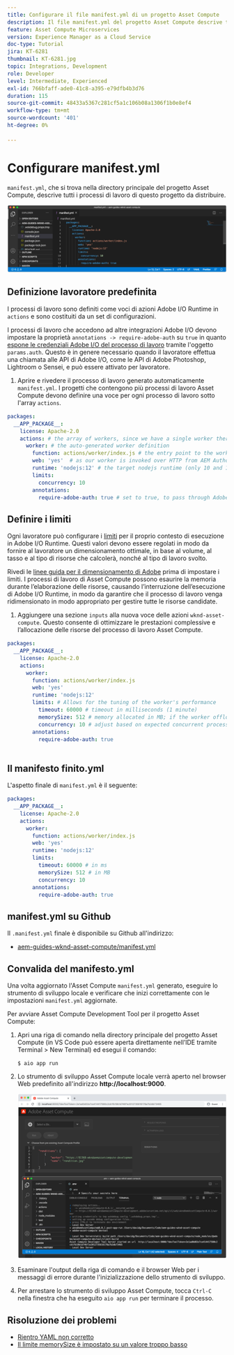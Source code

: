 ```yaml
---
title: Configurare il file manifest.yml di un progetto Asset Compute
description: Il file manifest.yml del progetto Asset Compute descrive tutti i processi di lavoro del progetto da distribuire.
feature: Asset Compute Microservices
version: Experience Manager as a Cloud Service
doc-type: Tutorial
jira: KT-6281
thumbnail: KT-6281.jpg
topic: Integrations, Development
role: Developer
level: Intermediate, Experienced
exl-id: 766bfaff-ade0-41c8-a395-e79dfb4b3d76
duration: 115
source-git-commit: 48433a5367c281cf5a1c106b08a1306f1b0e8ef4
workflow-type: tm+mt
source-wordcount: '401'
ht-degree: 0%

---
```


# Configurare manifest.yml

`manifest.yml`, che si trova nella directory principale del progetto Asset Compute, descrive tutti i processi di lavoro di questo progetto da distribuire.

![manifest.yml](./assets/manifest/manifest.png)

## Definizione lavoratore predefinita

I processi di lavoro sono definiti come voci di azioni Adobe I/O Runtime in `actions` e sono costituiti da un set di configurazioni.

I processi di lavoro che accedono ad altre integrazioni Adobe I/O devono impostare la proprietà `annotations -> require-adobe-auth` su `true` in quanto [espone le credenziali Adobe I/O del processo di lavoro](https://experienceleague.adobe.com/docs/asset-compute/using/extend/develop-custom-application.html?lang=it#access-adobe-apis) tramite l&#39;oggetto `params.auth`. Questo è in genere necessario quando il lavoratore effettua una chiamata alle API di Adobe I/O, come le API di Adobe Photoshop, Lightroom o Sensei, e può essere attivato per lavoratore.

1. Aprire e rivedere il processo di lavoro generato automaticamente `manifest.yml`. I progetti che contengono più processi di lavoro Asset Compute devono definire una voce per ogni processo di lavoro sotto l&#39;array `actions`.

```yml
packages:
  __APP_PACKAGE__:
    license: Apache-2.0
    actions: # the array of workers, since we have a single worker there is only one entry beneath actions
      worker: # the auto-generated worker definition
        function: actions/worker/index.js # the entry point to the worker 
        web: 'yes'  # as our worker is invoked over HTTP from AEM Author service
        runtime: 'nodejs:12' # the target nodejs runtime (only 10 and 12 are supported)
        limits:
          concurrency: 10
        annotations:
          require-adobe-auth: true # set to true, to pass through Adobe I/O access token/client id via params.auth in the worker, typically required when the worker calls out to Adobe I/O APIs such as the Adobe Photoshop, Lightroom or Sensei APIs.
```

## Definire i limiti

Ogni lavoratore può configurare i [limiti](https://www.adobe.io/apis/experienceplatform/runtime/docs.html#!adobedocs/adobeio-runtime/master/guides/system_settings.md) per il proprio contesto di esecuzione in Adobe I/O Runtime. Questi valori devono essere regolati in modo da fornire al lavoratore un dimensionamento ottimale, in base al volume, al tasso e al tipo di risorse che calcolerà, nonché al tipo di lavoro svolto.

Rivedi le [linee guida per il dimensionamento di Adobe](https://experienceleague.adobe.com/docs/asset-compute/using/extend/develop-custom-application.html?lang=it#sizing-workers) prima di impostare i limiti. I processi di lavoro di Asset Compute possono esaurire la memoria durante l’elaborazione delle risorse, causando l’interruzione dell’esecuzione di Adobe I/O Runtime, in modo da garantire che il processo di lavoro venga ridimensionato in modo appropriato per gestire tutte le risorse candidate.

1. Aggiungere una sezione `inputs` alla nuova voce delle azioni `wknd-asset-compute`. Questo consente di ottimizzare le prestazioni complessive e l’allocazione delle risorse del processo di lavoro Asset Compute.

```yml
packages:
  __APP_PACKAGE__:
    license: Apache-2.0
    actions: 
      worker:
        function: actions/worker/index.js 
        web: 'yes' 
        runtime: 'nodejs:12'
        limits: # Allows for the tuning of the worker's performance
          timeout: 60000 # timeout in milliseconds (1 minute)
          memorySize: 512 # memory allocated in MB; if the worker offloads heavy computational work to other Web services this number can be reduced
          concurrency: 10 # adjust based on expected concurrent processing and timeout 
        annotations:
          require-adobe-auth: true
           
```

## Il manifesto finito.yml

L&#39;aspetto finale di `manifest.yml` è il seguente:

```yml
packages:
  __APP_PACKAGE__:
    license: Apache-2.0
    actions: 
      worker:
        function: actions/worker/index.js 
        web: 'yes' 
        runtime: 'nodejs:12'
        limits:
          timeout: 60000 # in ms
          memorySize: 512 # in MB
          concurrency: 10 
        annotations:
          require-adobe-auth: true
```

## manifest.yml su Github

Il `.manifest.yml` finale è disponibile su Github all&#39;indirizzo:

+ [aem-guides-wknd-asset-compute/manifest.yml](https://github.com/adobe/aem-guides-wknd-asset-compute/blob/master/manifest.yml)


## Convalida del manifesto.yml

Una volta aggiornato l&#39;Asset Compute `manifest.yml` generato, eseguire lo strumento di sviluppo locale e verificare che inizi correttamente con le impostazioni `manifest.yml` aggiornate.

Per avviare Asset Compute Development Tool per il progetto Asset Compute:

1. Apri una riga di comando nella directory principale del progetto Asset Compute (in VS Code può essere aperta direttamente nell’IDE tramite Terminal > New Terminal) ed esegui il comando:

   ```
   $ aio app run
   ```

1. Lo strumento di sviluppo Asset Compute locale verrà aperto nel browser Web predefinito all&#39;indirizzo __http://localhost:9000__.

   ![esecuzione app aio](assets/environment-variables/aio-app-run.png)

1. Esaminare l&#39;output della riga di comando e il browser Web per i messaggi di errore durante l&#39;inizializzazione dello strumento di sviluppo.
1. Per arrestare lo strumento di sviluppo Asset Compute, tocca `Ctrl-C` nella finestra che ha eseguito `aio app run` per terminare il processo.

## Risoluzione dei problemi

+ [Rientro YAML non corretto](../troubleshooting.md#incorrect-yaml-indentation)
+ [Il limite memorySize è impostato su un valore troppo basso](../troubleshooting.md#memorysize-limit-is-set-too-low)
